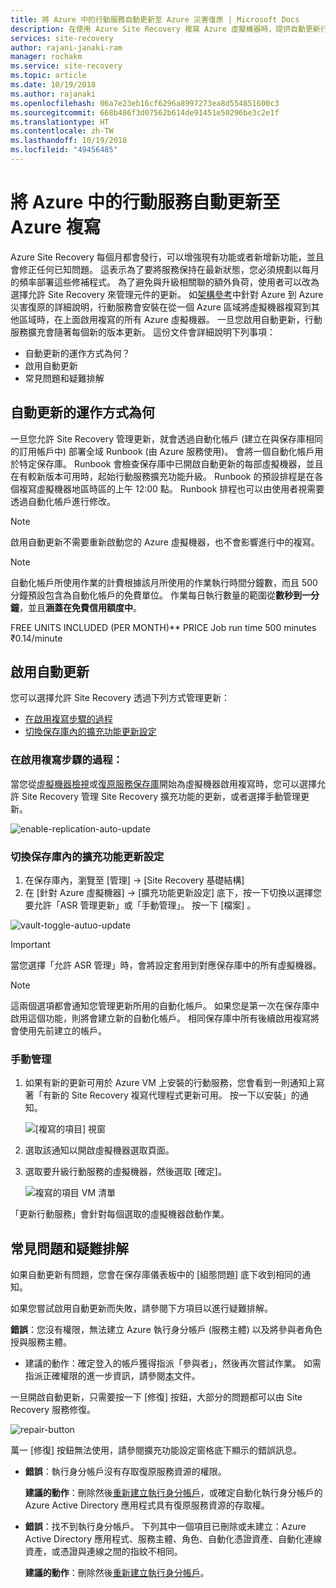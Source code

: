 ```yaml
---
title: 將 Azure 中的行動服務自動更新至 Azure 災害復原 | Microsoft Docs
description: 在使用 Azure Site Recovery 複寫 Azure 虛擬機器時，提供自動更新行動服務的概觀。
services: site-recovery
author: rajani-janaki-ram
manager: rochakm
ms.service: site-recovery
ms.topic: article
ms.date: 10/19/2018
ms.author: rajanaki
ms.openlocfilehash: 06a7e23eb16cf6296a8997273ea8d554851600c3
ms.sourcegitcommit: 668b486f3d07562b614de91451e50296be3c2e1f
ms.translationtype: HT
ms.contentlocale: zh-TW
ms.lasthandoff: 10/19/2018
ms.locfileid: "49456485"
---
```

# <a name="automatic-update-of-the-mobility-service-in-azure-to-azure-replication"></a>將 Azure 中的行動服務自動更新至 Azure 複寫

Azure Site Recovery 每個月都會發行，可以增強現有功能或者新增新功能，並且會修正任何已知問題。 這表示為了要將服務保持在最新狀態，您必須規劃以每月的頻率部署這些修補程式。 為了避免與升級相關聯的額外負荷，使用者可以改為選擇允許 Site Recovery 來管理元件的更新。 如[架構參考](azure-to-azure-architecture.md)中針對 Azure 到 Azure 災害復原的詳細說明，行動服務會安裝在從一個 Azure 區域將虛擬機器複寫到其他區域時，在上面啟用複寫的所有 Azure 虛擬機器。 一旦您啟用自動更新，行動服務擴充會隨著每個新的版本更新。 這份文件會詳細說明下列事項：

- 自動更新的運作方式為何？
- 啟用自動更新
- 常見問題和疑難排解
 
## <a name="how-does-automatic-update-work"></a>自動更新的運作方式為何

一旦您允許 Site Recovery 管理更新，就會透過自動化帳戶 (建立在與保存庫相同的訂用帳戶中) 部署全域 Runbook (由 Azure 服務使用)。 會將一個自動化帳戶用於特定保存庫。 Runbook 會檢查保存庫中已開啟自動更新的每部虛擬機器，並且在有較新版本可用時，起始行動服務擴充功能升級。 Runbook 的預設排程是在各個複寫虛擬機器地區時區的上午 12:00 點。 Runbook 排程也可以由使用者視需要透過自動化帳戶進行修改。 

> [!NOTE]
> 啟用自動更新不需要重新啟動您的 Azure 虛擬機器，也不會影響進行中的複寫。

> [!NOTE]
> 自動化帳戶所使用作業的計費根據該月所使用的作業執行時間分鐘數，而且 500 分鐘預設包含為自動化帳戶的免費單位。 作業每日執行數量的範圍從**數秒到一分鐘**，並且**涵蓋在免費信用額度中**。

FREE UNITS INCLUDED (PER MONTH)**   PRICE Job run time    500 minutes ₹0.14/minute

## <a name="enable-automatic-updates"></a>啟用自動更新

您可以選擇允許 Site Recovery 透過下列方式管理更新：

- [在啟用複寫步驟的過程](#as-part-of-the-enable-replication-step)
- [切換保存庫內的擴充功能更新設定](#toggle-the-extension-update-settings-inside-the-vault)

### <a name="as-part-of-the-enable-replication-step"></a>在啟用複寫步驟的過程：

當您從[虛擬機器檢視](azure-to-azure-quickstart.md)或[復原服務保存庫](azure-to-azure-how-to-enable-replication.md)開始為虛擬機器啟用複寫時，您可以選擇允許 Site Recovery 管理 Site Recovery 擴充功能的更新，或者選擇手動管理更新。

![enable-replication-auto-update](./media/azure-to-azure-autoupdate/enable-rep.png)

### <a name="toggle-the-extension-update-settings-inside-the-vault"></a>切換保存庫內的擴充功能更新設定

1. 在保存庫內，瀏覽至 [管理] ->  [Site Recovery 基礎結構]
2. 在 [針對 Azure 虛擬機器] ->  [擴充功能更新設定] 底下，按一下切換以選擇您要允許「ASR 管理更新」或「手動管理」。 按一下 [檔案] 。

![vault-toggle-autuo-update](./media/azure-to-azure-autoupdate/vault-toggle.png)

> [!Important] 
> 當您選擇「允許 ASR 管理」時，會將設定套用到對應保存庫中的所有虛擬機器。


> [!Note] 
> 這兩個選項都會通知您管理更新所用的自動化帳戶。 如果您是第一次在保存庫中啟用這個功能，則將會建立新的自動化帳戶。 相同保存庫中所有後續啟用複寫將會使用先前建立的帳戶。

### <a name="manage-manually"></a>手動管理

1. 如果有新的更新可用於 Azure VM 上安裝的行動服務，您會看到一則通知上寫著「有新的 Site Recovery 複寫代理程式更新可用。 按一下以安裝」的通知。

     ![[複寫的項目] 視窗](.\media\vmware-azure-install-mobility-service\replicated-item-notif.png)
3. 選取該通知以開啟虛擬機器選取頁面。
4. 選取要升級行動服務的虛擬機器，然後選取 [確定]。

     ![複寫的項目 VM 清單](.\media\vmware-azure-install-mobility-service\update-okpng.png)

「更新行動服務」會針對每個選取的虛擬機器啟動作業。


## <a name="common-issues--troubleshooting"></a>常見問題和疑難排解

如果自動更新有問題，您會在保存庫儀表板中的 [組態問題] 底下收到相同的通知。 

如果您嘗試啟用自動更新而失敗，請參閱下方項目以進行疑難排解。

**錯誤**：您沒有權限，無法建立 Azure 執行身分帳戶 (服務主體) 以及將參與者角色授與服務主體。 
- 建議的動作：確定登入的帳戶獲得指派「參與者」，然後再次嘗試作業。 如需指派正確權限的進一步資訊，請參閱[本](https://docs.microsoft.com/azure/azure-resource-manager/resource-group-create-service-principal-portal#required-permissions)文件。
 
一旦開啟自動更新，只需要按一下 [修復] 按鈕，大部分的問題都可以由 Site Recovery 服務修復。

![repair-button](./media/azure-to-azure-autoupdate/repair.png)

萬一 [修復] 按鈕無法使用，請參閱擴充功能設定窗格底下顯示的錯誤訊息。

 - **錯誤**：執行身分帳戶沒有存取復原服務資源的權限。

    **建議的動作**：刪除然後[重新建立執行身分帳戶](https://docs.microsoft.com/azure/automation/automation-create-runas-account)，或確定自動化執行身分帳戶的 Azure Active Directory 應用程式具有復原服務資源的存取權。

- **錯誤**：找不到執行身分帳戶。 下列其中一個項目已刪除或未建立：Azure Active Directory 應用程式、服務主體、角色、自動化憑證資產、自動化連線資產，或憑證與連線之間的指紋不相同。 

    **建議的動作**：刪除然後[重新建立執行身分帳戶](https://docs.microsoft.com/azure/automation/automation-create-runas-account)。
